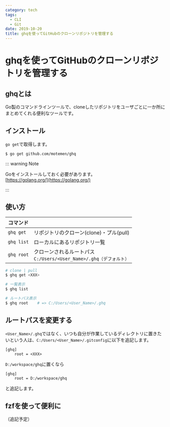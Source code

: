 ```yaml
---
category: tech
tags:
  - CLI
  - Git
date: 2019-10-20
title: ghqを使ってGitHubのクローンリポジトリを管理する
---
```


# ghqを使ってGitHubのクローンリポジトリを管理する

## ghqとは

Go製のコマンドラインツールで、cloneしたリポジトリをユーザごとに一か所にまとめてくれる便利なツールです。

## インストール

`go get`で取得します。

```sh
$ go get github.com/motemen/ghq
```

::: warning Note

Goをインストールしておく必要があります。  
[https://golang.org/](https://golang.org/)

:::

## 使い方

| コマンド   |                                                              |
| ---------- | ------------------------------------------------------------ |
| `ghq get`  | リポジトリのクローン(clone)・プル(pull)                      |
| `ghq list` | ローカルにあるリポジトリ一覧                                 |
| `ghq root` | クローンされるルートパス<br />`C:/Users/<User_Name>/.ghq（デフォルト）` |

```sh
# clone | pull
$ ghq get <XXX>

# 一覧表示
$ ghq list

# ルートパス表示
$ ghq root    # => C:/Users/<User_Name>/.ghq
```

## ルートパスを変更する

`<User_Name>/.ghq`ではなく、いつも自分が作業しているディレクトリに置きたいという人は、`C:/Users/<User_Name>/.gitconfig`に以下を追記します。

```
[ghq]
	root = <XXX>
```

`D:/workspace/ghq`に置くなら

```
[ghq]
	root = D:/workspace/ghq
```

と追記します。

## fzfを使って便利に

（追記予定）